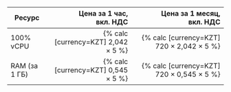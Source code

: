 | Ресурс        | Цена за 1 час,<br>вкл. НДС                           | Цена за 1 месяц,<br>вкл. НДС |
|---------------|-----------------------------------------------------:|-----------------------------:|
| 100% vCPU     | {% calc [currency=KZT] 2,042 × 5 %} | {% calc [currency=KZT] 720 × 2,042 × 5 %} |
| RAM (за 1 ГБ) | {% calc [currency=KZT] 0,545 × 5 %}  | {% calc [currency=KZT] 720 × 0,545 × 5 %}  |
